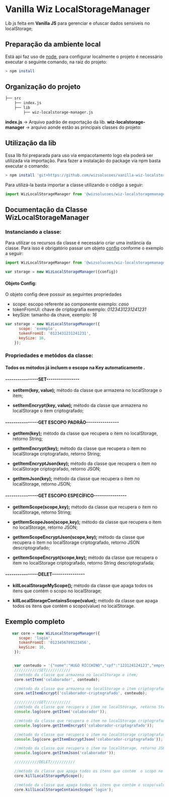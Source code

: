 # Vanilla Wiz LocalStorageManager

Lib js feita em **Vanilla JS** para gerenciar e ofuscar dados sensíveis no localStorage;

## Preparação da ambiente local

Está api faz uso de [node](https://nodejs.org/en/), para configurar localmente o projeto é necessário executar o seguinte comando, na raiz do projeto:

```bash
> npm install
```

## Organização do projeto

```bash
├── src
    ├── index.js
    ├── lib
        ├── wiz-localstorage-manager.js
```

**index.js** -> Arquivo padrão de exportação da lib.
**wiz-localstorage-manager** -> arquivo aonde estão as principais classes do projeto:


## Utilização da lib

Essa lib foi preparada para uso via empacotamento logo ela poderá ser utilizada via importação. Para fazer a instalação do package via npm basta executar o comando:

```bash
> npm install 'git+https://github.com/wizsolucoes/vanilla-wiz-localstoragemanager' --save
```

Para utilizá-la basta importar a classe utilizando o código a seguir:

```js
import WizLocalStorageManager from '@wizsolucoes/wiz-localstoragemanager';
```

## Documentação da Classe **WizLocalStorageManager**

### Instanciando a classe:

Para utilizar os recursos da classe é necessário criar uma instância da classe. Para isso é obrigatório passar um objeto [config](#objeto-config) conforme o exemplo a seguir:

```js
import WizLocalStorageManager from '@wizsolucoes/wiz-localstoragemanager';

var storage = new WizLocalStorageManager({config})

```

#### Objeto Config:

O objeto config deve possuir as seguintes propriedades

* scope: escopo referente ao componente exemplo: *caso* 
* tokenFromUI: chave de criptografia exemplo: *0123431231241231*
* keySize: tamanho da chave, exemplo: *16*


```js
var storage = new WizLocalStorageManager({
      scope: 'exemplo',
      tokenFromUI: '0123431231241231',
      keySize: 16,
    });
```


### Propriedades e metódos da classe:
#### Todos os métodos já incluem o escopo na Key automaticamente .
#### ----------------SET----------------
* **setItem(key, value);** método da classe que armazena no localStorage o item;

* **setItemEncrypt(key, value);** método da classe que armazena no localStorage o item criptografado;
#### ----------------GET ESCOPO PADRÃO----------------
* **getItem(key);** método da classe que recupera o item no localStorage, retorno String;

* **getItemEncrypt(key);** método da classe que recupera o item no localStorage criptografado, retorno String;

* **getItemEncryptJson(key);** método da classe que recupera o item no localStorage criptografado, retorno JSON;
* **getItemJson(key);** método da classe que recupera o item no localStorage, retorno JSON;

#### ----------------GET ESCOPO ESPECÍFICO----------------

* **getItemScope(scope,key);** método da classe que recupera o item no localStorage, retorno String;

* **getItemScopeJson(scope,key);** método da classe que recupera o item no localStorage, retorno JSON;

* **getItemScopeEncryptJson(scope,key);** método da classe que recupera o item no localStorage criptografado, retorno JSON descriptografado;

* **getItemScopeEncrypt(scope,key);** método da classe que recupera o item no localStorage criptografado, retorno String descriptografada;


#### ----------------DELET----------------
* **killLocalStorageMyScope();** método da classe que apaga todos os itens que contém  o scopo no localStorage;

* **killLocalStorageContainsScope(value);** método da classe que apaga todos os itens que contém o scopo(value) no localStorage.



## Exemplo completo

```js
   var core = new WizLocalStorageManager({
      scope: 'login',
      tokenFromUI: '0123456789123456',
      keySize: 16,
    });


    var conteudo = '{"nome":"HUGO RICCHINO","cpf":"123124124123","empresa":"WIZ SOLUÇÕES E CORRETAGEM DE SEGUROS S/A.","matricula":"123","situacao":"ATIVIDADE NORMAL"}';
    ///////////SET///////////
    //método da classe que armazena no localStorage o item;
    core.setItem('colaborador', conteudo);

    //método da classe que armazena no localStorage o item criptografado;
    core.setItemEncrypt('colaborador-criptografado', conteudo);

    ///////////GET///////////
    //método da classe que recupera o item no localStorage, retorno String;
    console.log(core.getItem('colaborador'));

    //método da classe que recupera o item no localStorage criptografado, retorno String;
    console.log(core.getItemEncrypt('colaborador-criptografado'));

    //método da classe que recupera o item no localStorage criptografado, retorno JSON;
    console.log(core.getItemEncryptJson('colaborador-criptografado'));

    //método da classe que recupera o item no localStorage, retorno JSON.
    console.log(core.getItemJson('colaborador'));

    ///////////DELET///////////

    //método da classe que apaga todos os itens que contém  o scopo no localStorage;
    core.killLocalStorageMyScope();

    //método da classe que apaga todos os itens que contém o scopo(value) no localStorage.
    core.killLocalStorageContainsScope('login');



```
